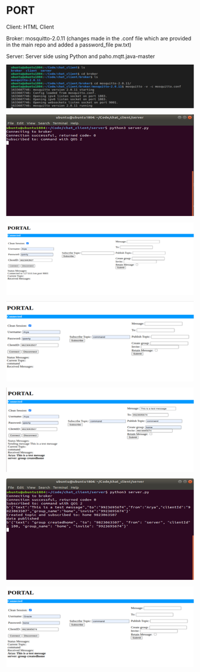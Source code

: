 # PORT

Client: HTML Client

Broker: mosquitto-2.0.11 (changes made in the .conf file which are provided in the main repo and added a password_file pw.txt)

Server: Server side using Python and paho.mqtt.java-master

![](sample/broker.png)

![](sample/server.png)

![](sample/client1.png)

![](sample/client1_sub.png)

![](sample/send_message_create_new_group.png)

![](sample/changes_in_server.png)

![](sample/client2.png)
